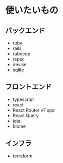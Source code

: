 # 使いたいもの

## バックエンド

- ruby
- rails
- rubocop
- rspec
- devise
- sqlite

## フロントエンド

- typescript
- react
- React Router v7 spa
- React Query
- jotai
- biome

## インフラ

- terraform
